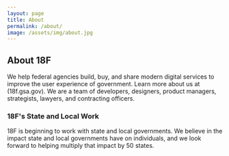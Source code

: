 ```yaml
---
layout: page
title: About
permalink: /about/
image: /assets/img/about.jpg
---
```


## About 18F

We help federal agencies build, buy, and share modern digital services to improve the user experience of government. Learn more about us at (18f.gsa.gov). We are a team of developers, designers, product managers, strategists, lawyers, and contracting officers.

### 18F's State and Local Work

18F is beginning to work with state and local governments. We believe in the impact state and local governments have on individuals, and we look forward to helping multiply that impact by 50 states.
